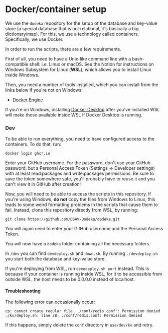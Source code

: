 # Docker/container setup

We use the `dodeka` repository for the setup of the database and key-value store (a special database that is not relational, it's basically a big dictionary/map). For this, we use a technology called containers. Specifically, we use Docker.

In order to run the scripts, there are a few requirements.

First of all, you need to have a Unix-like command line with a bash-compatible shell: i.e. Linux or macOS. See the Notion for instructions on Windows Subsystem for Linux (**WSL**), which allows you to install Linux inside Windows.

Then, you need a number of tools installed, which you can install from the links below if you're not on Windows:

* [Docker Engine](https://docs.docker.com/engine/install/)

If you're on Windows, installing [Docker Desktop](https://www.docker.com/products/docker-desktop) after you've installed WSL will make these available inside WSL if Docker Desktop is running.

### Dev

To be able to run everything, you need to have configured access to the containers. To do that, run:

```shell
docker login ghcr.io
```

Enter your GitHub username. For the password, don't use your GitHub password, but a Personal Access Token (Settings -> Developer settings) with at least read:packages and write:packages permissions. Be sure to save the token somewhere safe, you'll probably have to reuse it and you can't view it in GitHub after creation!

Now, you will need to be able to access the scripts in this repository. If you're using Windows, **do not** copy the files from Windows to Linux, this leads to some weird formatting problems in the scripts that cause them to fail. Instead, clone this repository directly from WSL, by running:

`git clone https://github.com/DSAV-Dodeka/dodeka.git`

You will again need to enter your GitHub username and the Personal Access Token.

You will now have a `dodeka` folder containing all the necessary folders.

In `/dev` you can find `devdeploy.sh` and `down.sh`. By running `./devdeploy.sh` you start both the database and key-value store.

If you're deploying from WSL, run `devedeploy.sh port` instead. This is because if your container is running inside WSL, for it to be accessible from outside WSL, the host needs to be 0.0.0.0 instead of localhost.

#### Troubleshooting

The following error can occasionally occur:

```
cp: cannot create regular file './conf/redis.conf': Permission denied
./kv/deploy.sh: line 28: ./conf/redis.conf: Permission denied
```

If this happens, simply delete the `conf` directory in `use/dev/kv` and retry.